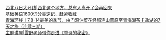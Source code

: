   
[西北八日大环线|西北这个地方，总有人离开了会再回来](http://www.dianyue.me/archives/490/xcbofbgnt50ba5so/)  
[基础英语1600词分类速记，赶紧收藏](http://www.dianyue.me/archives/000/ps6c2m6ru2if8rg6/)  
[青海环线丨7.8-14最美的季节，由门源油菜花经祁连山草原至青海湖茶卡盐湖的7天之旅（连续三期）](http://www.dianyue.me/archives/446/d0r0vpifyjtrm175/)  
[主题讲座|雪野老师带你走进《童诗的秘密》](http://www.dianyue.me/archives/393/2z8a2wmi74o2ok1r/)